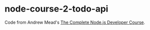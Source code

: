 # node-course-2-todo-api
Code from Andrew Mead's [The Complete Node.js Developer Course](https://www.udemy.com/the-complete-nodejs-developer-course-2).
